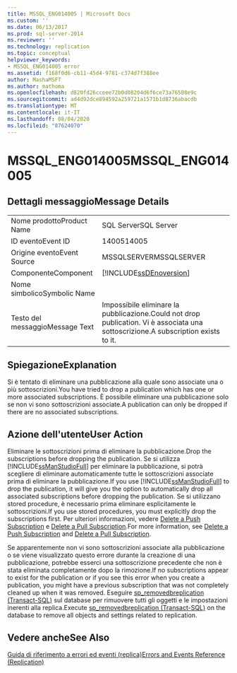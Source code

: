 ```yaml
---
title: MSSQL_ENG014005 | Microsoft Docs
ms.custom: ''
ms.date: 06/13/2017
ms.prod: sql-server-2014
ms.reviewer: ''
ms.technology: replication
ms.topic: conceptual
helpviewer_keywords:
- MSSQL_ENG014005 error
ms.assetid: f168f0d6-cb11-45d4-9781-c374d7f388ee
author: MashaMSFT
ms.author: mathoma
ms.openlocfilehash: d820fd26cceee72b0d08204d6f6ce73a76508e9c
ms.sourcegitcommit: ad4d92dce894592a259721a1571b1d8736abacdb
ms.translationtype: MT
ms.contentlocale: it-IT
ms.lasthandoff: 08/04/2020
ms.locfileid: "87624070"
---
```

# <a name="mssql_eng014005"></a><span data-ttu-id="74f6c-102">MSSQL_ENG014005</span><span class="sxs-lookup"><span data-stu-id="74f6c-102">MSSQL_ENG014005</span></span>
    
## <a name="message-details"></a><span data-ttu-id="74f6c-103">Dettagli messaggio</span><span class="sxs-lookup"><span data-stu-id="74f6c-103">Message Details</span></span>  
  
|||  
|-|-|  
|<span data-ttu-id="74f6c-104">Nome prodotto</span><span class="sxs-lookup"><span data-stu-id="74f6c-104">Product Name</span></span>|<span data-ttu-id="74f6c-105">SQL Server</span><span class="sxs-lookup"><span data-stu-id="74f6c-105">SQL Server</span></span>|  
|<span data-ttu-id="74f6c-106">ID evento</span><span class="sxs-lookup"><span data-stu-id="74f6c-106">Event ID</span></span>|<span data-ttu-id="74f6c-107">14005</span><span class="sxs-lookup"><span data-stu-id="74f6c-107">14005</span></span>|  
|<span data-ttu-id="74f6c-108">Origine evento</span><span class="sxs-lookup"><span data-stu-id="74f6c-108">Event Source</span></span>|<span data-ttu-id="74f6c-109">MSSQLSERVER</span><span class="sxs-lookup"><span data-stu-id="74f6c-109">MSSQLSERVER</span></span>|  
|<span data-ttu-id="74f6c-110">Componente</span><span class="sxs-lookup"><span data-stu-id="74f6c-110">Component</span></span>|[!INCLUDE[ssDEnoversion](../../includes/ssdenoversion-md.md)]|  
|<span data-ttu-id="74f6c-111">Nome simbolico</span><span class="sxs-lookup"><span data-stu-id="74f6c-111">Symbolic Name</span></span>||  
|<span data-ttu-id="74f6c-112">Testo del messaggio</span><span class="sxs-lookup"><span data-stu-id="74f6c-112">Message Text</span></span>|<span data-ttu-id="74f6c-113">Impossibile eliminare la pubblicazione.</span><span class="sxs-lookup"><span data-stu-id="74f6c-113">Could not drop publication.</span></span> <span data-ttu-id="74f6c-114">Vi è associata una sottoscrizione.</span><span class="sxs-lookup"><span data-stu-id="74f6c-114">A subscription exists to it.</span></span>|  
  
## <a name="explanation"></a><span data-ttu-id="74f6c-115">Spiegazione</span><span class="sxs-lookup"><span data-stu-id="74f6c-115">Explanation</span></span>  
 <span data-ttu-id="74f6c-116">Si è tentato di eliminare una pubblicazione alla quale sono associate una o più sottoscrizioni.</span><span class="sxs-lookup"><span data-stu-id="74f6c-116">You have tried to drop a publication which has one or more associated subscriptions.</span></span> <span data-ttu-id="74f6c-117">È possibile eliminare una pubblicazione solo se non vi sono sottoscrizioni associate.</span><span class="sxs-lookup"><span data-stu-id="74f6c-117">A publication can only be dropped if there are no associated subscriptions.</span></span>  
  
## <a name="user-action"></a><span data-ttu-id="74f6c-118">Azione dell'utente</span><span class="sxs-lookup"><span data-stu-id="74f6c-118">User Action</span></span>  
 <span data-ttu-id="74f6c-119">Eliminare le sottoscrizioni prima di eliminare la pubblicazione.</span><span class="sxs-lookup"><span data-stu-id="74f6c-119">Drop the subscriptions before dropping the publication.</span></span> <span data-ttu-id="74f6c-120">Se si utilizza [!INCLUDE[ssManStudioFull](../../includes/ssmanstudiofull-md.md)] per eliminare la pubblicazione, si potrà scegliere di eliminare automaticamente tutte le sottoscrizioni associate prima di eliminare la pubblicazione.</span><span class="sxs-lookup"><span data-stu-id="74f6c-120">If you use [!INCLUDE[ssManStudioFull](../../includes/ssmanstudiofull-md.md)] to drop the publication, it will give you the option to automatically drop all associated subscriptions before dropping the publication.</span></span> <span data-ttu-id="74f6c-121">Se si utilizzano stored procedure, è necessario prima eliminare esplicitamente le sottoscrizioni.</span><span class="sxs-lookup"><span data-stu-id="74f6c-121">If you use stored procedures, you must explicitly drop the subscriptions first.</span></span> <span data-ttu-id="74f6c-122">Per ulteriori informazioni, vedere [Delete a Push Subscription](delete-a-push-subscription.md) e [Delete a Pull Subscription](delete-a-pull-subscription.md).</span><span class="sxs-lookup"><span data-stu-id="74f6c-122">For more information, see [Delete a Push Subscription](delete-a-push-subscription.md) and [Delete a Pull Subscription](delete-a-pull-subscription.md).</span></span>  
  
 <span data-ttu-id="74f6c-123">Se apparentemente non vi sono sottoscrizioni associate alla pubblicazione o se viene visualizzato questo errore durante la creazione di una pubblicazione, potrebbe esserci una sottoscrizione precedente che non è stata eliminata completamente dopo la rimozione.</span><span class="sxs-lookup"><span data-stu-id="74f6c-123">If no subscriptions appear to exist for the publication or if you see this error when you create a publication, you might have a previous subscription that was not completely cleaned up when it was removed.</span></span> <span data-ttu-id="74f6c-124">Eseguire [sp_removedbreplication &#40;Transact-SQL&#41;](/sql/relational-databases/system-stored-procedures/sp-removedbreplication-transact-sql) sul database per rimuovere tutti gli oggetti e le impostazioni inerenti alla replica.</span><span class="sxs-lookup"><span data-stu-id="74f6c-124">Execute [sp_removedbreplication &#40;Transact-SQL&#41;](/sql/relational-databases/system-stored-procedures/sp-removedbreplication-transact-sql) on the database to remove all objects and settings related to replication.</span></span>  
  
## <a name="see-also"></a><span data-ttu-id="74f6c-125">Vedere anche</span><span class="sxs-lookup"><span data-stu-id="74f6c-125">See Also</span></span>  
 [<span data-ttu-id="74f6c-126">Guida di riferimento a errori ed eventi &#40;replica&#41;</span><span class="sxs-lookup"><span data-stu-id="74f6c-126">Errors and Events Reference &#40;Replication&#41;</span></span>](errors-and-events-reference-replication.md)  
  
  
